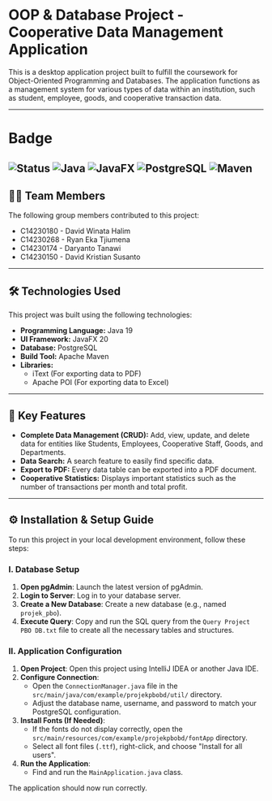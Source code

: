 # OOP & Database Project - Cooperative Data Management Application

This is a desktop application project built to fulfill the coursework for Object-Oriented Programming and Databases. The application functions as a management system for various types of data within an institution, such as student, employee, goods, and cooperative transaction data.

---
# Badge
![Status](https://img.shields.io/badge/Status-In%20Development-orange)
![Java](https://img.shields.io/badge/Java-19-blue)
![JavaFX](https://img.shields.io/badge/JavaFX-20-blueviolet)
![PostgreSQL](https://img.shields.io/badge/Database-PostgreSQL-informational)
![Maven](https://img.shields.io/badge/Build-Maven-critical)
---
## 👨‍💻 Team Members

The following group members contributed to this project:
* C14230180 - David Winata Halim
* C14230268 - Ryan Eka Tjiumena
* C14230174 - Daryanto Tanawi
* C14230150 - David Kristian Susanto

---

## 🛠️ Technologies Used

This project was built using the following technologies:
* **Programming Language:** Java 19
* **UI Framework:** JavaFX 20
* **Database:** PostgreSQL
* **Build Tool:** Apache Maven
* **Libraries:**
    * iText (For exporting data to PDF)
    * Apache POI (For exporting data to Excel)

---

## 🚀 Key Features

* **Complete Data Management (CRUD):** Add, view, update, and delete data for entities like Students, Employees, Cooperative Staff, Goods, and Departments.
* **Data Search:** A search feature to easily find specific data.
* **Export to PDF:** Every data table can be exported into a PDF document.
* **Cooperative Statistics:** Displays important statistics such as the number of transactions per month and total profit.

---

## ⚙️ Installation & Setup Guide

To run this project in your local development environment, follow these steps:

### I. Database Setup

1.  **Open pgAdmin**: Launch the latest version of pgAdmin.
2.  **Login to Server**: Log in to your database server.
3.  **Create a New Database**: Create a new database (e.g., named `projek_pbo`).
4.  **Execute Query**: Copy and run the SQL query from the `Query Project PBO DB.txt` file to create all the necessary tables and structures.

### II. Application Configuration

1.  **Open Project**: Open this project using IntelliJ IDEA or another Java IDE.
2.  **Configure Connection**:
    * Open the `ConnectionManager.java` file in the `src/main/java/com/example/projekpbobd/util/` directory.
    * Adjust the database name, username, and password to match your PostgreSQL configuration.
3.  **Install Fonts (If Needed)**:
    * If the fonts do not display correctly, open the `src/main/resources/com/example/projekpbobd/fontApp` directory.
    * Select all font files (`.ttf`), right-click, and choose "Install for all users".
4.  **Run the Application**:
    * Find and run the `MainApplication.java` class.

The application should now run correctly.
